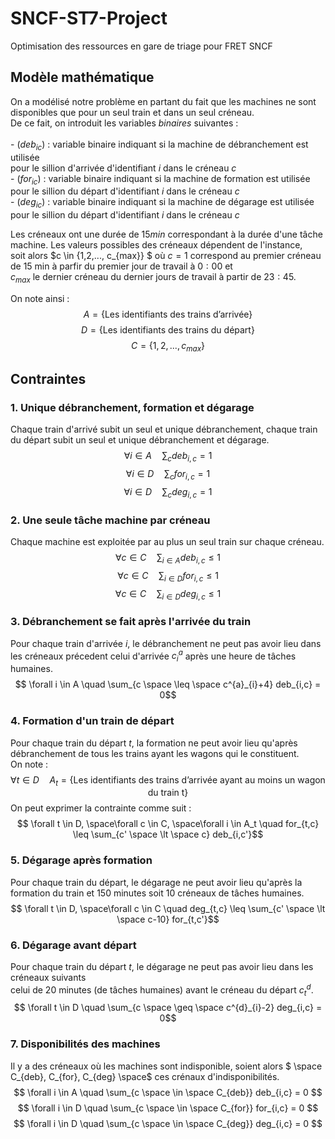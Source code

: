 # SNCF-ST7-Project
Optimisation des ressources en gare de triage pour FRET SNCF


## Modèle mathématique 
On a modélisé notre problème en partant du fait que les machines ne sont disponibles que pour un seul train et dans un seul créneau. \
De ce fait, on introduit les variables *binaires* suivantes : \
\
    - $(deb_{ic})$ : variable binaire indiquant si la machine de débranchement est utilisée \
    pour le sillion d'arrivée d'identifiant $i$ dans le créneau $c$ \
    - $(for_{ic})$ : variable binaire indiquant si la machine de formation est utilisée \
    pour le sillion du départ d'identifiant $i$ dans le créneau $c$ \
    - $(deg_{ic})$ : variable binaire indiquant si la machine de dégarage est utilisée \
    pour le sillion du départ d'identifiant $i$ dans le créneau $c$

Les créneaux ont une durée de $15 min$ correspondant à la durée d'une tâche machine. Les valeurs possibles des créneaux dépendent de l'instance, \
soit alors $c \in \{1,2,..., c_{max}\} $ où $c=1$ correspond au premier créneau de 15 min à parfir du premier jour de travail à $0:00$ et \
$c_{max}$ le dernier créneau du dernier jours de travail à partir de $23:45$.

On note ainsi : 
$$A = \{\text{Les identifiants des trains d'arrivée}\}$$
$$D = \{\text{Les identifiants des trains du départ}\}$$
$$C= \{1,2,..., c_{max}\}$$


## Contraintes
### 1. Unique débranchement, formation et dégarage
Chaque train d'arrivé subit un seul et unique débranchement, chaque train du départ subit un seul et unique débranchement et dégarage. 
$$ \forall i \in A \quad \sum_{c} deb_{i,c} = 1 $$
$$ \forall i \in D \quad \sum_{c} for_{i,c} = 1 $$
$$ \forall i \in D \quad \sum_{c} deg_{i,c} = 1 $$


### 2. Une seule tâche machine par créneau  
Chaque machine est exploitée par au plus un seul train sur chaque créneau.
$$ \forall c \in C \quad \sum_{i \in A} deb_{i,c} \leq 1 $$
$$ \forall c \in C \quad \sum_{i \in D} for_{i,c} \leq 1 $$
$$ \forall c \in C \quad \sum_{i \in D} deg_{i,c} \leq 1 $$


### 3. Débranchement se fait après l'arrivée du train
Pour chaque train d'arrivée $i$, le débranchement ne peut pas avoir lieu dans les créneaux précedent celui d'arrivée $c^{a}_{i}$ après une heure de tâches humaines.
$$ \forall i \in A \quad \sum_{c \space \leq \space c^{a}_{i}+4} deb_{i,c} = 0$$ 


### 4. Formation d'un train de départ 
Pour chaque train du départ $t$, la formation ne peut avoir lieu qu'après débranchement de tous les trains ayant les wagons qui le constituent. \
On note : $$ \forall t \in D \quad A_t = \{\text{Les identifiants des trains d'arrivée ayant au moins un wagon du train t}\}$$
On peut exprimer la contrainte comme suit : 
$$ \forall t \in D, \space\forall c \in C, \space\forall i \in A_t \quad for_{t,c} \leq \sum_{c' \space \lt \space c} deb_{i,c'}$$ 

### 5. Dégarage après formation
Pour chaque train du départ, le dégarage ne peut avoir lieu qu'après la formation du train et $150$ minutes soit $10$ créneaux de tâches humaines.
$$ \forall t \in D, \space\forall c \in C \quad deg_{t,c} \leq \sum_{c' \space \lt \space c-10} for_{t,c'}$$ 


### 6. Dégarage avant départ
Pour chaque train du départ $t$, le dégarage ne peut pas avoir lieu dans les créneaux suivants \
celui de $20$ minutes (de tâches humaines) avant le créneau du départ $c^{d}_{t}$.
$$ \forall t \in D \quad \sum_{c \space \geq \space c^{d}_{i}-2} deg_{i,c} = 0$$ 


### 7. Disponibilités des machines
Il y a des créneaux où les machines sont indisponible, soient alors  $ \space C_{deb}, C_{for}, C_{deg} \space$  ces crénaux d'indisponibilités.
$$ \forall i \in A \quad \sum_{c \space \in \space C_{deb}} deb_{i,c} = 0 $$
$$ \forall i \in D \quad \sum_{c \space \in \space C_{for}} for_{i,c} = 0 $$
$$ \forall i \in D \quad \sum_{c \space \in \space C_{deg}} deg_{i,c} = 0 $$

